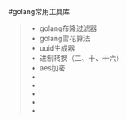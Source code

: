 #golang常用工具库

> * golang布隆过滤器   
> * golang雪花算法
> * uuid生成器
> * 进制转换（二、十、十六）
> * aes加密
> * 
> * 
> *
> *
> *